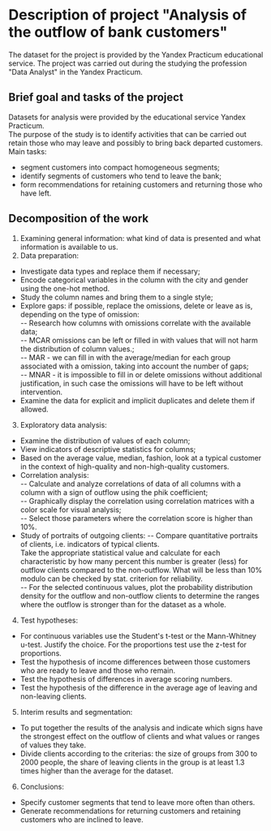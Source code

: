 # Description of project "Analysis of the outflow of bank customers"
The dataset for the project is provided by the Yandex Practicum educational service. The project was carried out during the studying the profession "Data Analyst" in the Yandex Practicum.
## Brief goal and tasks of the project
Datasets for analysis were provided by the educational service Yandex Practicum.\
The purpose of the study is to identify activities that can be carried out retain those who may leave and possibly to bring back departed customers.\
Main tasks:
- segment customers into compact homogeneous segments;
- identify segments of customers who tend to leave the bank;
- form recommendations for retaining customers and returning those who have left.
## Decomposition of the work
1) Examining general information: what kind of data is presented and what information is available to us.
2) Data preparation:
* Investigate data types and replace them if necessary;
* Encode categorical variables in the column with the city and gender using the one-hot method.
* Study the column names and bring them to a single style;
* Explore gaps: if possible, replace the omissions, delete or leave as is, depending on the type of omission:\
  -- Research how columns with omissions correlate with the available data;\
  -- MСAR omissions can be left or filled in with values that will not harm the distribution of column values.;\
  -- MAR - we can fill in with the average/median for each group associated with a omission, taking into account the number of gaps;\
  -- MNAR - it is impossible to fill in or delete omissions without additional justification, in such case the omissions will have to be left without intervention.
* Examine the data for explicit and implicit duplicates and delete them if allowed.
3) Exploratory data analysis:
* Examine the distribution of values of each column;
* View indicators of descriptive statistics for columns;
* Based on the average value, median, fashion, look at a typical customer in the context of high-quality and non-high-quality customers.
* Correlation analysis:\
  -- Calculate and analyze correlations of data of all columns with a column with a sign of outflow using the phik coefficient;\
  -- Graphically display the correlation using correlation matrices with a color scale for visual analysis;\
  -- Select those parameters where the correlation score is higher than 10%.
* Study of portraits of outgoing clients:
  -- Compare quantitative portraits of clients, i.e. indicators of typical clients.\
Take the appropriate statistical value and calculate for each characteristic by how many percent this number is greater (less) for outflow clients compared to the non-outflow. What will be less than 10% modulo can be checked by stat. criterion for reliability.\
  -- For the selected continuous values, plot the probability distribution density for the outflow and non-outflow clients to determine the ranges where the outflow is stronger than for the dataset as a whole.
4) Test hypotheses:
* For continuous variables use the Student's t-test or the Mann-Whitney u-test. Justify the choice. For the proportions test use the z-test for proportions.
* Test the hypothesis of income differences between those customers who are ready to leave and those who remain.
* Test the hypothesis of differences in average scoring numbers.
* Test the hypothesis of the difference in the average age of leaving and non-leaving clients.
5) Interim results and segmentation:
* To put together the results of the analysis and indicate which signs have the strongest effect on the outflow of clients and what values or ranges of values they take.
* Divide clients according to the criterias: the size of groups from 300 to 2000 people, the share of leaving clients in the group is at least 1.3 times higher than the average for the dataset.
6) Conclusions:
* Specify customer segments that tend to leave more often than others.
* Generate recommendations for returning customers and retaining customers who are inclined to leave.


